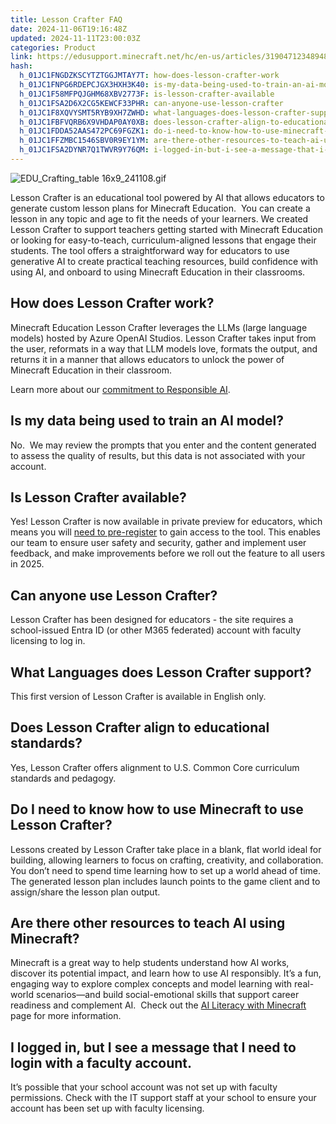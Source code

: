 ```yaml
---
title: Lesson Crafter FAQ
date: 2024-11-06T19:16:48Z
updated: 2024-11-11T23:00:03Z
categories: Product
link: https://edusupport.minecraft.net/hc/en-us/articles/31904712348948-Lesson-Crafter-FAQ
hash:
  h_01JC1FNGDZKSCYTZTGGJMTAY7T: how-does-lesson-crafter-work
  h_01JC1FNPG6RDEPCJGX3HXH3K40: is-my-data-being-used-to-train-an-ai-model
  h_01JC1F58MFPQJGHM68XBV2773F: is-lesson-crafter-available
  h_01JC1FSA2D6X2CG5KEWCF33PHR: can-anyone-use-lesson-crafter
  h_01JC1F8XQVYSMT5RYB9XH7ZWHD: what-languages-does-lesson-crafter-support
  h_01JC1FBFVQRB6X9VHDAP0AY0XB: does-lesson-crafter-align-to-educational-standards
  h_01JC1FDDA52AAS472PC69FGZK1: do-i-need-to-know-how-to-use-minecraft-to-use-lesson-crafter
  h_01JC1FFZMBC1546SBV0R9EY1YM: are-there-other-resources-to-teach-ai-using-minecraft
  h_01JC1FSA2DYNR7Q1TWVR9Y76QM: i-logged-in-but-i-see-a-message-that-i-need-to-login-with-a-faculty-account
---
```


![EDU_Crafting_table 16x9_241108.gif](https://edusupport.minecraft.net/hc/article_attachments/32049342753044)

Lesson Crafter is an educational tool powered by AI that allows educators to generate custom lesson plans for Minecraft Education.  You can create a lesson in any topic and age to fit the needs of your learners. We created Lesson Crafter to support teachers getting started with Minecraft Education or looking for easy-to-teach, curriculum-aligned lessons that engage their students. The tool offers a straightforward way for educators to use generative AI to create practical teaching resources, build confidence with using AI, and onboard to using Minecraft Education in their classrooms.

## How does Lesson Crafter work?

Minecraft Education Lesson Crafter leverages the LLMs (large language models) hosted by Azure OpenAI Studios. Lesson Crafter takes input from the user, reformats in a way that LLM models love, formats the output, and returns it in a manner that allows educators to unlock the power of Minecraft Education in their classroom.

Learn more about our [commitment to Responsible AI](https://aka.ms/LCAIFAQ).

## Is my data being used to train an AI model?

No.  We may review the prompts that you enter and the content generated to assess the quality of results, but this data is not associated with your account. 

## Is Lesson Crafter available?

Yes! Lesson Crafter is now available in private preview for educators, which means you will [need to pre-register](https://aka.ms/lcpreviewreg) to gain access to the tool. This enables our team to ensure user safety and security, gather and implement user feedback, and make improvements before we roll out the feature to all users in 2025.

## Can anyone use Lesson Crafter?

Lesson Crafter has been designed for educators - the site requires a school-issued Entra ID (or other M365 federated) account with faculty licensing to log in. 

## What Languages does Lesson Crafter support?

This first version of Lesson Crafter is available in English only.

## Does Lesson Crafter align to educational standards?

Yes, Lesson Crafter offers alignment to U.S. Common Core curriculum standards and pedagogy.

## Do I need to know how to use Minecraft to use Lesson Crafter?

Lessons created by Lesson Crafter take place in a blank, flat world ideal for building, allowing learners to focus on crafting, creativity, and collaboration. You don’t need to spend time learning how to set up a world ahead of time. The generated lesson plan includes launch points to the game client and to assign/share the lesson plan output.

## Are there other resources to teach AI using Minecraft?

Minecraft is a great way to help students understand how AI works, discover its potential impact, and learn how to use AI responsibly. It’s a fun, engaging way to explore complex concepts and model learning with real-world scenarios—and build social-emotional skills that support career readiness and complement AI.  Check out the [AI Literacy with Minecraft](https://education.minecraft.net/en-us/discover/ai) page for more information.

## I logged in, but I see a message that I need to login with a faculty account.

It’s possible that your school account was not set up with faculty permissions. Check with the IT support staff at your school to ensure your account has been set up with faculty licensing.

